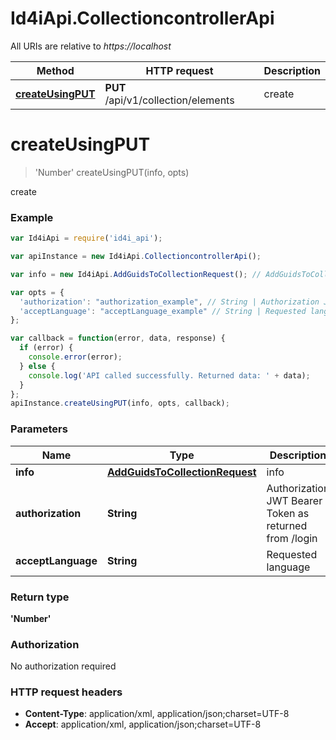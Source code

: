 # Id4iApi.CollectioncontrollerApi

All URIs are relative to *https://localhost*

Method | HTTP request | Description
------------- | ------------- | -------------
[**createUsingPUT**](CollectioncontrollerApi.md#createUsingPUT) | **PUT** /api/v1/collection/elements | create


<a name="createUsingPUT"></a>
# **createUsingPUT**
> &#39;Number&#39; createUsingPUT(info, opts)

create

### Example
```javascript
var Id4iApi = require('id4i_api');

var apiInstance = new Id4iApi.CollectioncontrollerApi();

var info = new Id4iApi.AddGuidsToCollectionRequest(); // AddGuidsToCollectionRequest | info

var opts = { 
  'authorization': "authorization_example", // String | Authorization JWT Bearer Token as returned from /login
  'acceptLanguage': "acceptLanguage_example" // String | Requested language
};

var callback = function(error, data, response) {
  if (error) {
    console.error(error);
  } else {
    console.log('API called successfully. Returned data: ' + data);
  }
};
apiInstance.createUsingPUT(info, opts, callback);
```

### Parameters

Name | Type | Description  | Notes
------------- | ------------- | ------------- | -------------
 **info** | [**AddGuidsToCollectionRequest**](AddGuidsToCollectionRequest.md)| info | 
 **authorization** | **String**| Authorization JWT Bearer Token as returned from /login | [optional] 
 **acceptLanguage** | **String**| Requested language | [optional] 

### Return type

**&#39;Number&#39;**

### Authorization

No authorization required

### HTTP request headers

 - **Content-Type**: application/xml, application/json;charset=UTF-8
 - **Accept**: application/xml, application/json;charset=UTF-8

